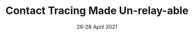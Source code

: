 ---
title: "Contact Tracing Made Un-relay-able"
authors: "M. Casagrande, M. Conti, E. Losiouk."
venue: "In Proceedings of 11th ACM Conference on Data and Application Security and Privacy (CODASPY 2021)"
type: "conference"
year: 2021
location: "Virtual event"
date: "26-28 April 2021"
--- 